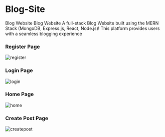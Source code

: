 # Blog-Site
 Blog Website Blog Website A full-stack Blog Website built using the MERN Stack (MongoDB, Express.js, React, Node.js)! This platform provides users with a seamless blogging experience

### Register Page 
![register](https://github.com/user-attachments/assets/8653d8f6-3d7d-4e56-a2cc-7655dfe293b0)

### Login Page
![login](https://github.com/user-attachments/assets/dbced92b-2119-4502-81d9-7983761d74c0)

### Home Page
![home](https://github.com/user-attachments/assets/b264f59c-d04b-4643-b022-c3b37198b423)

### Create Post Page
![createpost](https://github.com/user-attachments/assets/76aaa622-50b5-4c65-8be8-2306933920fa)
